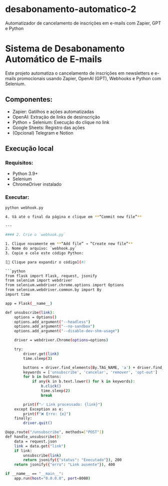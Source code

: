 # desabonamento-automatico-2
Automatizador de cancelamento de inscrições em e-mails com Zapier, GPT e Python
# Sistema de Desabonamento Automático de E-mails

Este projeto automatiza o cancelamento de inscrições em newsletters e e-mails promocionais usando Zapier, OpenAI (GPT), Webhooks e Python com Selenium.

## Componentes:
- Zapier: Gatilhos e ações automatizadas
- OpenAI: Extração de links de desinscrição
- Python + Selenium: Execução do clique no link
- Google Sheets: Registro das ações
- (Opcional) Telegram e Notion

## Execução local

### Requisitos:
- Python 3.9+
- Selenium
- ChromeDriver instalado

### Executar:
```bash
python webhook.py

4. Vá até o final da página e clique em **“Commit new file”**

---

#### 2. Crie o `webhook.py`

1. Clique novamente em **“Add file” → “Create new file”**
2. Nome do arquivo: `webhook.py`
3. Copie e cole este código Python:

[🔽 Clique para expandir o código](#)

```python
from flask import Flask, request, jsonify
from selenium import webdriver
from selenium.webdriver.chrome.options import Options
from selenium.webdriver.common.by import By
import time

app = Flask(__name__)

def unsubscribe(link):
    options = Options()
    options.add_argument("--headless")
    options.add_argument("--no-sandbox")
    options.add_argument("--disable-dev-shm-usage")

    driver = webdriver.Chrome(options=options)

    try:
        driver.get(link)
        time.sleep(3)

        buttons = driver.find_elements(By.TAG_NAME, 'a') + driver.find_elements(By.TAG_NAME, 'button')
        keywords = ['unsubscribe', 'cancelar', 'remover', 'opt-out']
        for b in buttons:
            if any(k in b.text.lower() for k in keywords):
                b.click()
                time.sleep(2)
                break

        print(f"✅ Link processado: {link}")
    except Exception as e:
        print(f"❌ Erro: {e}")
    finally:
        driver.quit()

@app.route("/unsubscribe", methods=["POST"])
def handle_unsubscribe():
    data = request.json
    link = data.get("link")
    if link:
        unsubscribe(link)
        return jsonify({"status": "Executado"}), 200
    return jsonify({"erro": "Link ausente"}), 400

if __name__ == "__main__":
    app.run(host="0.0.0.0", port=8080)
